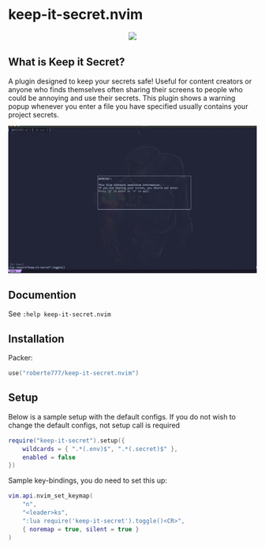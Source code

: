 # keep-it-secret.nvim
<p align="center">
  <img src="https://media1.giphy.com/media/3oFyCYNrra8qo1Cv8Q/giphy.gif?cid=ecf05e47c6azdr3xbb0zgq45l0ywfygztarh3d5xv3oufvci&rid=giphy.gif&ct=g">
</p>

## What is Keep it Secret?

A plugin designed to keep your secrets safe! Useful for content creators or
anyone who finds themselves often sharing their screens to people who could be
annoying and use their secrets. This plugin shows a warning popup whenever
you enter a file you have specified usually contains your project secrets.

![demo](images/demo.png)

## Documention

See `:help keep-it-secret.nvim`

## Installation
Packer: 
```lua
use("roberte777/keep-it-secret.nvim")
```

## Setup
Below is a sample setup with the default configs. If you do not wish to change the default configs, not setup call is required

```lua
require("keep-it-secret").setup({
	wildcards = { ".*(.env)$", ".*(.secret)$" },
	enabled = false
})
```
Sample key-bindings, you do need to set this up:
```lua 
vim.api.nvim_set_keymap(
	"n",
	"<leader>ks",
	":lua require('keep-it-secret').toggle()<CR>",
	{ noremap = true, silent = true }
)
```


